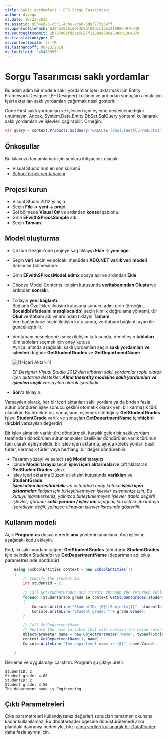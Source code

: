 ```yaml
---
title: Saklı yordamları - EF6 Sorgu Tasarımcısı
author: divega
ms.date: 10/23/2016
ms.assetid: 9554ed25-c5c1-43be-acad-5da37739697f
ms.openlocfilehash: 6284b10261e6f3b9bf69d1c15e121988e4976d48
ms.sourcegitcommit: 2b787009fd5be5627f1189ee396e708cd130e07b
ms.translationtype: MT
ms.contentlocale: tr-TR
ms.lasthandoff: 09/13/2018
ms.locfileid: "45489953"
---
```

# <a name="designer-query-stored-procedures"></a>Sorgu Tasarımcısı saklı yordamlar
Bu adım adım bir modele saklı yordamlar içeri aktarmak için Entity Framework Designer (EF Designer) kullanın ve ardından sonuçları almak için içeri aktarılan saklı yordamları çağırmak nasıl gösterir. 

Code First saklı yordamları ve işlevleri için eşleme desteklemediğini unutmayın. Ancak, System.Data.Entity.DbSet.SqlQuery yöntemi kullanarak saklı yordamları ve işlevleri çağırabilir. Örneğin:
``` csharp
var query = context.Products.SqlQuery("EXECUTE [dbo].[GetAllProducts]")`;
```

## <a name="prerequisites"></a>Önkoşullar

Bu kılavuzu tamamlamak için şunlara ihtiyacınız olacak:

- Visual Studio'nun en son sürümü.
- [School örnek veritabanını](~/ef6/resources/school-database.md).

## <a name="set-up-the-project"></a>Projesi kurun

-   Visual Studio 2012'yi açın.
-   Seçin **File -&gt; yeni -&gt; proje**
-   Sol bölmede **Visual C\#** ve ardından **konsol** şablonu.
-   Girin **EFwithSProcsSample** adı.
-   Seçin **Tamam**.

## <a name="create-a-model"></a>Model oluşturma

-   Çözüm Gezgini'nde projeye sağ tıklayıp **Ekle -&gt; yeni öğe**.
-   Seçin **veri** seçin ve soldaki menüden **ADO.NET varlık veri modeli** Şablonlar bölmesinde.
-   Girin **EFwithSProcsModel.edmx** dosya adı ve ardından **Ekle**.
-   Choose Model Contents iletişim kutusunda **veritabanından Oluştur**ve ardından **sonraki**.
-   Tıklayın **yeni bağlantı**.  
    Bağlantı Özellikleri iletişim kutusuna sunucu adını girin (örneğin, **(localdb)\\ifadesini mssqllocaldb**) seçin kimlik doğrulama yöntemi, tür **Okul** veritabanı adı ve ardından tıklayın **Tamam**.  
    Veri bağlantınızı seçin iletişim kutusunda, veritabanı bağlantı ayarı ile güncelleştirilir.
-   Veritabanı nesnelerinizi seçin iletişim kutusunda, denetleyin **tabloları** tüm tabloları seçmek için onay kutusu.  
    Ayrıca, altında aşağıdaki saklı yordamları seçin **saklı yordamları ve işlevleri** düğüm: **GetStudentGrades** ve **GetDepartmentName**. 

    ![{1&gt;İçeri Aktar&lt;1}](~/ef6/media/import.jpg)

    *EF Designer Visual Studio 2012'den itibaren saklı yordamlar toplu olarak içeri aktarma destekler. **Alma theentity modeline saklı yordamları ve işlevleri seçili** varsayılan olarak işaretlidir.*
-   **Son**'a tıklayın.

Varsayılan olarak, her bir içeri aktarılan saklı yordam ya da birden fazla sütun döndüren işlev sonucu şeklini otomatik olarak yeni bir karmaşık türü olacaktır. Bu örnekte biz sonuçlarını eşlemek istediğiniz **GetStudentGrades** işlevi **StudentGrade** varlık ve sonuçları **GetDepartmentName** için**hiçbiri** (**hiçbiri** varsayılan değerdir).

Bir işlev alma bir varlık türü döndürmek, karşılık gelen bir saklı yordam tarafından döndürülen sütunlar skaler özellikler döndürülen varlık türünün tam olarak eşleşmelidir. Bir işlev içeri aktarma, ayrıca koleksiyonları basit türler, karmaşık türler veya herhangi bir değer döndürebilir.

-   Tasarım yüzeyi ve select sağ **Model tarayıcı**.
-   İçinde **Model tarayıcı**seçin **işlevi içeri aktarmalar**ve çift tıklatarak **GetStudentGrades** işlevi.
-   İşlev içeri aktarma Düzenle iletişim kutusunda **varlıkları** ve **StudentGrade**.  
    ***İşlevi alma birleştirilebilir** en üstündeki onay kutusu **işlevi içeri aktarmalar** iletişim için birleştirilemeyen işlevler eşlemenize izin. Bu kutuyu işaretlerseniz, yalnızca birleştirilemeyen işlevler (tablo değerli işlevler) görünür **saklı yordam / işlev adı** aşağı açılan listesi. Bu kutuyu işaretleyin değil, yalnızca olmayan işlevler listesinde gösterilir.*

## <a name="use-the-model"></a>Kullanım modeli

Açık **Program.cs** dosya nerede **ana** yöntemi tanımlanır. Ana işlevine aşağıdaki kodu ekleyin.

Kod, iki saklı yordam çağırır: **GetStudentGrades** (döndürür **StudentGrades** için belirtilen *StudentId*) ve **GetDepartmentName** (departman adı çıkış parametresinde döndürür).  

``` csharp
    using (SchoolEntities context = new SchoolEntities())
    {
        // Specify the Student ID.
        int studentId = 2;

        // Call GetStudentGrades and iterate through the returned collection.
        foreach (StudentGrade grade in context.GetStudentGrades(studentId))
        {
            Console.WriteLine("StudentID: {0}\tSubject={1}", studentId, grade.Subject);
            Console.WriteLine("Student grade: " + grade.Grade);
        }

        // Call GetDepartmentName.
        // Declare the name variable that will contain the value returned by the output parameter.
        ObjectParameter name = new ObjectParameter("Name", typeof(String));
        context.GetDepartmentName(1, name);
        Console.WriteLine("The department name is {0}", name.Value);

    }
```

Derleme ve uygulamayı çalıştırın. Program şu çıktıyı üretir:

```
StudentID: 2
Student grade: 4.00
StudentID: 2
Student grade: 3.50
The department name is Engineering
```

<a name="output-parameters"></a>Çıktı Parametreleri
-----------------

Çıktı parametreleri kullandıysanız değerleri sonuçları tamamen okunana kadar kullanılamaz. Bu dbdatareader öğesine dönüştürülemedi arka plandaki davranışı nedeniyle, bkz: [alma verileri kullanarak bir DataReader](http://go.microsoft.com/fwlink/?LinkID=398589) daha fazla ayrıntı için.
